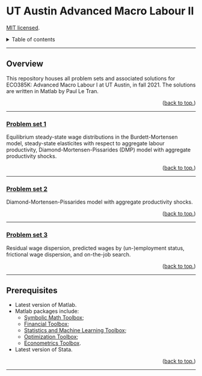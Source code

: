 # UT Austin Advanced Macro Labour II

[MIT licensed](https://github.com/PaulTran47/ECO387E/blob/main/LICENCE.md).

<details>
  <summary>Table of contents</summary>
  <ul>
    <li>
      <a href="#overview">Overview</a>
      <ol>
        <li><a href="#problem-set-1">Problem set 1</a></li>
        <li><a href="#problem-set-2">Problem set 2</a></li>
        <li><a href="#problem-set-3">Problem set 3</a></li>
      </ol>
    </li>
    <li><a href="#prerequisites">Prerequisites</a></li>
  </ul>
</details>

---

## Overview
This repository houses all problem sets and associated solutions for ECO385K: Advanced Macro Labour I at UT Austin, in fall 2021. The solutions are written in Matlab by Paul Le Tran.

<p align="right">
  (<a href="#ut-austin-advanced-macro-labour-ii">back to top.</a>)
</p>

---

### [Problem set 1](https://github.com/PaulTran47/ECO387E/tree/main/problemset1)
Equilibrium steady-state wage distributions in the Burdett-Mortensen model, steady-state elasticites with respect to aggregate labour productivity, Diamond-Mortensen-Pissarides (DMP) model with aggregate productivity shocks.

<p align="right">
  (<a href="#ut-austin-advanced-macro-labour-ii">back to top.</a>)
</p>

---

### [Problem set 2](https://github.com/PaulTran47/ECO387E/tree/main/problemset2)
Diamond-Mortensen-Pissarides model with aggregate productivity shocks.

<p align="right">
  (<a href="#ut-austin-advanced-macro-labour-ii">back to top.</a>)
</p>

---

### [Problem set 3](https://github.com/PaulTran47/ECO387E/tree/main/problemset3)
Residual wage dispersion, predicted wages by (un-)employment status, frictional wage dispersion, and on-the-job search.

<p align="right">
  (<a href="#ut-austin-advanced-macro-labour-ii">back to top.</a>)
</p>

---

## Prerequisites
* Latest version of Matlab.
* Matlab packages include:
  * [Symbolic Math Toolbox](https://www.mathworks.com/help/symbolic/);
  * [Financial Toolbox](https://www.mathworks.com/help/finance/);
  * [Statistics and Machine Learning Toolbox](https://www.mathworks.com/help/stats/);
  * [Optimization Toolbox](https://www.mathworks.com/help/optim/);
  * [Econometrics Toolbox](https://www.mathworks.com/help/econ/).
* Latest version of Stata.

<p align="right">
  (<a href="#ut-austin-advanced-macro-labour-ii">back to top.</a>)
</p>

---